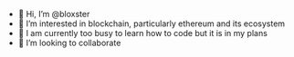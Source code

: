 - 👋 Hi, I’m @bloxster
- 👀 I’m interested in blockchain, particularly ethereum and its ecosystem
- 🌱 I am currently too busy to learn how to code but it is in my plans 
- 💞️ I’m looking to collaborate

<!---
bloxster/bloxster is a ✨ special ✨ repository because its `README.md` (this file) appears on your GitHub profile.
You can click the Preview link to take a look at your changes.
--->
